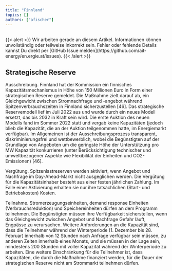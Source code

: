 ```yaml
---
title: "Finnland"
topics: []
authors: ["afischer"]
---
```


<br>
{{< alert >}}
Wir arbeiten gerade an diesem Artikel. Informationen können unvollständig oder teilweise inkorrekt sein. Fehler oder fehlende Details kannst Du direkt per [GitHub Issue melden](https://github.com/ait-energy/en.ergie.at/issues).
{{< /alert >}}

## Strategische Reserve

Ausschreibung. Finnland hat der Kommission ein finnisches Kapazitätsmechanismus in Höhe von 150 Millionen Euro in Form einer strategischen Reserve gemeldet. Die Maßnahme zielt darauf ab, ein Gleichgewicht zwischen Stromnachfrage und -angebot während Spitzenverbrauchszeiten in Finnland sicherzustellen [46]. Das strategische Reservemodell lief im Juli 2022 aus und wurde durch ein neues Modell ersetzt, das bis 2032 in Kraft sein wird. Die erste Auktion des neuen Modells fand im Sommer 2022 statt und vergab keine Kapazitäten (jedoch blieb die Kapazität, die an der Auktion teilgenommen hatte, im Energiemarkt verfügbar). Im Allgemeinen ist der Ausschreibungsprozess transparent, diskriminierungsfrei und wettbewerblich, wobei die Begünstigten auf der Grundlage von Angeboten um die geringste Höhe der Unterstützung pro MW Kapazität konkurrieren (unter Berücksichtigung technischer und umweltbezogener Aspekte wie Flexibilität der Einheiten und CO2-Emissionen) [46].

Vergütung. Spitzenlastreserven werden aktiviert, wenn Angebot und Nachfrage im Day-Ahead-Markt nicht ausgeglichen werden. Die Vergütung für die Kapazitätsinhaber besteht aus einer festen jährlichen Zahlung. Im Falle einer Aktivierung erhalten sie nur ihre tatsächlichen (Start- und Betriebskosten) Kosten.

Teilnahme. Stromerzeugungseinheiten, demand response Einheiten (Verbrauchsreduktion) und Speichereinheiten dürfen an dem Programm teilnehmen. Die Begünstigten müssen ihre Verfügbarkeit sicherstellen, wenn das Gleichgewicht zwischen Angebot und Nachfrage Gefahr läuft, Engpässe zu verursachen. Weitere Anforderungen an die Kapazität sind, dass die Teilnehmer während der Winterperiode (1. Dezember bis 28. Februar) innerhalb von 12 Stunden nach Anfrage verfügbar sein müssen, zu anderen Zeiten innerhalb eines Monats, und sie müssen in der Lage sein, mindestens 200 Stunden mit voller Kapazität während der Winterperiode zu arbeiten. Eine weitere Einschränkung für die Teilnehmer ist, dass Kapazitäten, die durch die Maßnahme finanziert werden, für die Dauer der strategischen Reserve nicht am Strommarkt teilnehmen dürfen.
